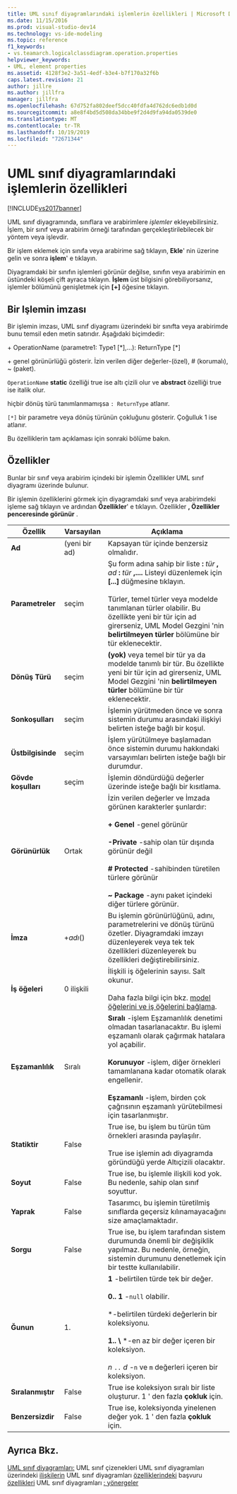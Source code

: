 ```yaml
---
title: UML sınıf diyagramlarındaki işlemlerin özellikleri | Microsoft Docs
ms.date: 11/15/2016
ms.prod: visual-studio-dev14
ms.technology: vs-ide-modeling
ms.topic: reference
f1_keywords:
- vs.teamarch.logicalclassdiagram.operation.properties
helpviewer_keywords:
- UML, element properties
ms.assetid: 4128f3e2-3a51-4edf-b3e4-b7f170a32f6b
caps.latest.revision: 21
author: jillre
ms.author: jillfra
manager: jillfra
ms.openlocfilehash: 67d752fa802deef5dcc40fdfa4d762dc6edb1d0d
ms.sourcegitcommit: a8e8f4bd5d508da34bbe9f2d4d9fa94da0539de0
ms.translationtype: MT
ms.contentlocale: tr-TR
ms.lasthandoff: 10/19/2019
ms.locfileid: "72671344"
---
```

# <a name="properties-of-operations-on-uml-class-diagrams"></a>UML sınıf diyagramlarındaki işlemlerin özellikleri
[!INCLUDE[vs2017banner](../includes/vs2017banner.md)]

UML sınıf diyagramında, sınıflara ve arabirimlere *işlemler* ekleyebilirsiniz. İşlem, bir sınıf veya arabirim örneği tarafından gerçekleştirilebilecek bir yöntem veya işlevdir.

 Bir işlem eklemek için sınıfa veya arabirime sağ tıklayın, **Ekle**' nin üzerine gelin ve sonra **işlem**' e tıklayın.

 Diyagramdaki bir sınıfın işlemleri görünür değilse, sınıfın veya arabirimin en üstündeki köşeli çift ayraca tıklayın. **İşlem** üst bilgisini görebiliyorsanız, işlemler bölümünü genişletmek için **[+]** öğesine tıklayın.

## <a name="signature-of-an-operation"></a>Bir Işlemin imzası
 Bir işlemin imzası, UML sınıf diyagramı üzerindeki bir sınıfta veya arabirimde bunu temsil eden metin satırıdır. Aşağıdaki biçimdedir:

 \+ OperationName (parametre1: Type1 [*],...): ReturnType [\*]

 \+ genel görünürlüğü gösterir. İzin verilen diğer değerler-(özel), # (korumalı), ~ (paket).

 `OperationName` **static** özelliği true ise altı çizili olur ve **abstract** özelliği true ise italik olur.

 hiçbir dönüş türü tanımlanmamışsa `: ReturnType` atlanır.

 `[*]` bir parametre veya dönüş türünün çokluğunu gösterir. Çoğulluk 1 ise atlanır.

 Bu özelliklerin tam açıklaması için sonraki bölüme bakın.

## <a name="properties"></a>Özellikler
 Bunlar bir sınıf veya arabirim içindeki bir işlemin Özellikler UML sınıf diyagramı üzerinde bulunur.

 Bir işlemin özelliklerini görmek için diyagramdaki sınıf veya arabirimdeki işleme sağ tıklayın ve ardından **Özellikler**' e tıklayın. Özellikler **, Özellikler penceresinde görünür** .

|      Özellik       |   Varsayılan    |                                                                                                                                                                                 Açıklama                                                                                                                                                                                 |
|---------------------|--------------|-----------------------------------------------------------------------------------------------------------------------------------------------------------------------------------------------------------------------------------------------------------------------------------------------------------------------------------------------------------------------------|
|      **Ad**       | (yeni bir ad) |                                                                                                                                                                Kapsayan tür içinde benzersiz olmalıdır.                                                                                                                                                                 |
|   **Parametreler**    |    seçim    |      Şu form adına sahip bir liste **:** <em>tür</em> **,** <em>ad</em> **:** <em>tür</em> **,....** Listeyi düzenlemek için **[...]** düğmesine tıklayın.<br /><br /> Türler, temel türler veya modelde tanımlanan türler olabilir. Bu özellikte yeni bir tür için ad girerseniz, UML Model Gezgini 'nin **belirtilmeyen türler** bölümüne bir tür eklenecektir.      |
|   **Dönüş Türü**   |    seçim    |                                                                               **(yok)** veya temel bir tür ya da modelde tanımlı bir tür. Bu özellikte yeni bir tür için ad girerseniz, UML Model Gezgini 'nin **belirtilmeyen türler** bölümüne bir tür eklenecektir.                                                                                |
| **Sonkoşulları**  |    seçim    |                                                                                                                         İşlemin yürütmeden önce ve sonra sistemin durumu arasındaki ilişkiyi belirten isteğe bağlı bir koşul.                                                                                                                         |
|  **Üstbilgisinde**  |    seçim    |                                                                                                                            İşlem yürütülmeye başlamadan önce sistemin durumu hakkındaki varsayımları belirten isteğe bağlı bir durumdur.                                                                                                                            |
| **Gövde koşulları** |    seçim    |                                                                                                                                                       İşlemin döndürdüğü değerler üzerinde isteğe bağlı bir kısıtlama.                                                                                                                                                       |
|   **Görünürlük**    |    Ortak    |                  İzin verilen değerler ve İmzada görünen karakterler şunlardır:<br /><br /> **+ Genel** -genel görünür<br /><br /> **-Private** -sahip olan tür dışında görünür değil<br /><br /> **# Protected** -sahibinden türetilen türlere görünür<br /><br /> **~ Package** -aynı paket içindeki diğer türlere görünür.                   |
|    **İmza**    |  +*adı*()   |                                                                                      Bu işlemin görünürlüğünü, adını, parametrelerini ve dönüş türünü özetler. Diyagramdaki imzayı düzenleyerek veya tek tek özellikleri düzenleyerek bu özellikleri değiştirebilirsiniz.                                                                                      |
|   **İş öğeleri**    | 0 ilişkili |                                                                                                  İlişkili iş öğelerinin sayısı. Salt okunur.<br /><br /> Daha fazla bilgi için bkz. [model öğelerini ve iş öğelerini bağlama](../modeling/link-model-elements-and-work-items.md).                                                                                                  |
|   **Eşzamanlılık**   |  Sıralı  | **Sıralı** -işlem Eşzamanlılık denetimi olmadan tasarlanacaktır. Bu işlemi eşzamanlı olarak çağırmak hatalara yol açabilir.<br /><br /> **Korunuyor** -işlem, diğer örnekleri tamamlanana kadar otomatik olarak engellenir.<br /><br /> **Eşzamanlı** -işlem, birden çok çağrısının eşzamanlı yürütebilmesi için tasarlanmıştır. |
|    **Statiktir**    |    False     |                                                                                                  True ise, bu işlem bu türün tüm örnekleri arasında paylaşılır.<br /><br /> True ise işlemin adı diyagramda göründüğü yerde Altıçizili olacaktır.                                                                                                   |
|   **Soyut**   |    False     |                                                                                                                                        True ise, bu işlemle ilişkili kod yok. Bu nedenle, sahip olan sınıf soyuttur.                                                                                                                                         |
|     **Yaprak**     |    False     |                                                                                                                                              Tasarımcı, bu işlemin türetilmiş sınıflarda geçersiz kılınamayacağını size amaçlamaktadır.                                                                                                                                              |
|    **Sorgu**     |    False     |                                                                                                 True ise, bu işlem tarafından sistem durumunda önemli bir değişiklik yapılmaz. Bu nedenle, örneğin, sistemin durumunu denetlemek için bir testte kullanılabilir.                                                                                                  |
|  **Ğunun**   |      1\.       |                                 **1** -belirtilen türde tek bir değer.<br /><br /> **0.. 1** -`null` olabilir.<br /><br /> \*-belirtilen türdeki değerlerin bir koleksiyonu.<br /><br /> **1.. \\** \*-en az bir değer içeren bir koleksiyon.<br /><br /> *n* `..` *d* -`n` ve `m` değerleri içeren bir koleksiyon.                                  |
|   **Sıralanmıştır**    |    False     |                                                                                                                                             True ise koleksiyon sıralı bir liste oluşturur. 1 ' den fazla **çokluk** için.                                                                                                                                              |
|    **Benzersizdir**    |    False     |                                                                                                                                         True ise, koleksiyonda yinelenen değer yok. 1 ' den fazla **çokluk** için.                                                                                                                                         |

## <a name="see-also"></a>Ayrıca Bkz.
 [UML sınıf diyagramları:](../modeling/uml-class-diagrams-reference.md) UML sınıf çizenekleri UML sınıf diyagramları üzerindeki [ilişkilerin](../modeling/properties-of-associations-on-uml-class-diagrams.md) UML sınıf diyagramları [özelliklerindeki](../modeling/properties-of-attributes-on-uml-class-diagrams.md) başvuru [özellikleri](../modeling/properties-of-types-on-uml-class-diagrams.md) UML sınıf diyagramları [: yönergeler](../modeling/uml-class-diagrams-guidelines.md)
